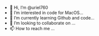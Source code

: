 - 👋 Hi, I’m @uriel760
- 👀 I’m interested in code for MacOS...
- 🌱 I’m currently learning Github and code...
- 💞️ I’m looking to collaborate on ...
- 📫 How to reach me ...

<!---
uriel760/uriel760 is a ✨ special ✨ repository because its `README.md` (this file) appears on your GitHub profile.
You can click the Preview link to take a look at your changes.
--->

